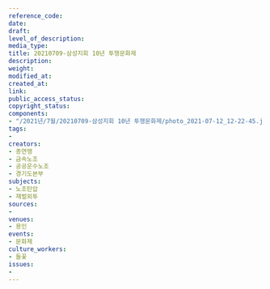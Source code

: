 ```yaml
---
reference_code: 
date: 
draft: 
level_of_description: 
media_type: 
title: 20210709-삼성지회 10년 투쟁문화제
description: 
weight: 
modified_at: 
created_at: 
link: 
public_access_status: 
copyright_status: 
components:
- "/2021년/7월/20210709-삼성지회 10년 투쟁문화제/photo_2021-07-12_12-22-45.jpg"
tags:
- 
creators:
- 총연맹
- 금속노조
- 공공운수노조
- 경기도본부
subjects:
- 노조탄압
- 재벌외투
sources:
- 
venues:
- 용인
events:
- 문화제
culture_workers:
- 들꽃
issues:
- 
---
```

